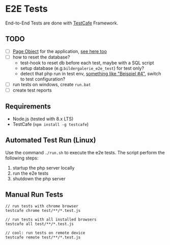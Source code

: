 # E2E Tests

End-to-End Tests are done with [TestCafe](https://devexpress.github.io/testcafe/) Framework.


## TODO

- [ ] [Page Object](https://martinfowler.com/bliki/PageObject.html) for the application, [see here too](https://devexpress.github.io/testcafe/documentation/recipes/using-page-model.html)
- [ ] how to reset the database?
    - test-hook to reset db before each test, maybe with a SQL script 
    - setup database (e.g.`bildergalerie_e2e_test`) for test only?
    - detect that php run in test env, [something like "Beispiel #4"](http://php.net/manual/de/features.commandline.webserver.php), switch to test configuration?
- [ ] run tests on windows, create `run.bat`
- [ ] create test reports

## Requirements
- Node.js (tested with 8.x LTS)
- TestCafe (`npm install -g testcafe`)

## Automated Test Run (Linux)

Use the command `./run.sh` to execute the e2e tests. The script perform the following steps:
1. startup the php server locally
2. run the e2e tests
3. shutdown the php server

## Manual Run Tests

    // run tests with chrome browser
    testcafe chrome test/**/*.test.js
    
    // run tests with all installed browsers
    testcafe all test/**/*.test.js
    
    // cool: run tests on remote device
    testcafe remote test/**/*.test.js
    
